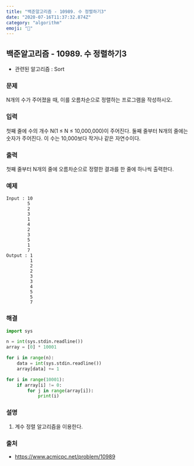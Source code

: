 ```yaml
---
title: "백준알고리즘 - 10989. 수 정렬하기3"
date: "2020-07-16T11:37:32.874Z"
category: "algorithm"
emoji: "👨"
---
```


## 백준알고리즘 - 10989. 수 정렬하기3

- 관련된 알고리즘 : Sort

### 문제

N개의 수가 주어졌을 때, 이를 오름차순으로 정렬하는 프로그램을 작성하시오.

### 입력

첫째 줄에 수의 개수 N(1 ≤ N ≤ 10,000,000)이 주어진다. 둘째 줄부터 N개의 줄에는 숫자가 주어진다. 이 수는 10,000보다 작거나 같은 자연수이다.

### 출력

첫째 줄부터 N개의 줄에 오름차순으로 정렬한 결과를 한 줄에 하나씩 출력한다.

### 예제

```
Input : 10
        5
        2
        3
        1
        4
        2
        3
        5
        1
        7
Output : 1
         1
         2
         2
         3
         3
         4
         5
         5
         7
```

### 해결

```python
import sys

n = int(sys.stdin.readline())
array = [0] * 10001

for i in range(n):
    data = int(sys.stdin.readline())
    array[data] += 1

for i in range(10001):
    if array[i] != 0:
        for j in range(array[i]):
            print(i)
```

### 설명

1. 계수 정렬 알고리즘을 이용한다.

### 출처

- https://www.acmicpc.net/problem/10989

